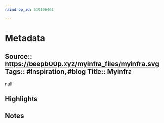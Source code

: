 ```yaml
---
raindrop_id: 519106461

---
```


# Metadata
Source:: https://beepb00p.xyz/myinfra_files/myinfra.svg
Tags:: #Inspiration, #blog
Title:: Myinfra
---

null

## Highlights
## Notes
